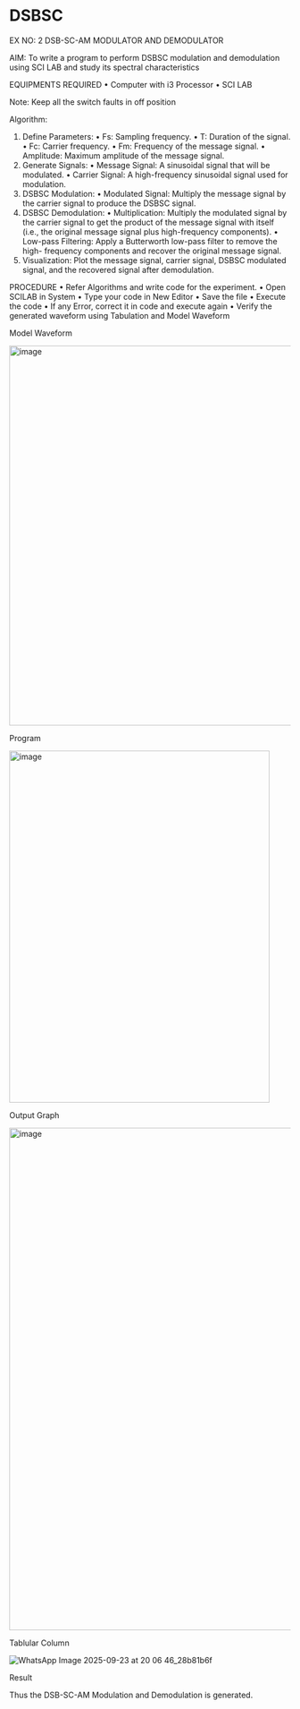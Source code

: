 # DSBSC


EX NO: 2	DSB-SC-AM MODULATOR AND DEMODULATOR

AIM:
To write a program to perform DSBSC modulation and demodulation using SCI LAB and study its spectral characteristics

EQUIPMENTS REQUIRED
•	Computer with i3 Processor
•	SCI LAB

Note: Keep all the switch faults in off position

Algorithm:
1.	Define Parameters:
•	Fs: Sampling frequency.
•	T: Duration of the signal.
•	Fc: Carrier frequency.
•	Fm: Frequency of the message signal.
•	Amplitude: Maximum amplitude of the message signal.
2.	Generate Signals:
•	Message Signal: A sinusoidal signal that will be modulated.
•	Carrier Signal: A high-frequency sinusoidal signal used for modulation.
3.	DSBSC Modulation:
•	Modulated Signal: Multiply the message signal by the carrier signal to produce the DSBSC signal.
4.	DSBSC Demodulation:
•	Multiplication: Multiply the modulated signal by the carrier signal to get the product of the message signal with itself (i.e., the original message signal plus high-frequency components).
•	Low-pass Filtering: Apply a Butterworth low-pass filter to remove the high- frequency components and recover the original message signal.
5.	Visualization:
Plot the message signal, carrier signal, DSBSC modulated signal, and the recovered signal after demodulation.

PROCEDURE
•	Refer Algorithms and write code for the experiment.
•	Open SCILAB in System
•	Type your code in New Editor
•	Save the file
•	Execute the code
•	If any Error, correct it in code and execute again
•	Verify the generated waveform using Tabulation and Model Waveform

Model Waveform

<img width="703" height="679" alt="image" src="https://github.com/user-attachments/assets/e7c7c7f8-ccf2-41ac-b1f3-325989941a6f" />

Program

<img width="466" height="629" alt="image" src="https://github.com/user-attachments/assets/9abc3066-c4c0-42e3-8171-a9a608f35aed" />

Output Graph

<img width="1919" height="898" alt="image" src="https://github.com/user-attachments/assets/44bf8b7c-7e45-4a85-a0cd-e6ebb31e32b5" />

Tablular Column

![WhatsApp Image 2025-09-23 at 20 06 46_28b81b6f](https://github.com/user-attachments/assets/49e8db72-a32f-4b76-a6a5-f56ebfceb2e3)

Result

Thus the DSB-SC-AM Modulation and Demodulation is generated.

